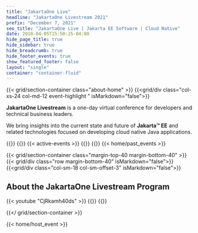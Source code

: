 ```yaml
---
title: "JakartaOne Live"
headline: "JakartaOne Livestream 2021"
prefix: "December 7, 2021"
seo_title: "JakartaOne Live | Jakarta EE Software | Cloud Native"
date: 2018-04-05T15:50:25-04:00
hide_page_title: true
hide_sidebar: true
hide_breadcrumb: true
hide_footer_events: true
show_featured_footer: false
layout: "single"
container: "container-fluid"
--- 
```

{{< grid/section-container class="about-home" >}}
{{<grid/div class="col-xs-24 col-md-12 event-highlight " isMarkdown="false">}}
<p><strong>JakartaOne Livestream</strong> is a one-day virtual conference for developers and technical business leaders.</p>
<p>We bring insights into the current state and future of <strong>Jakarta™ EE</strong> and related technologies focused on developing cloud native Java applications.</p>
{{</grid/div>}}
{{<grid/div class="col-xs-24 col-md-12" isMarkdown="false">}}
{{< active-events >}}
{{</grid/div>}}
 {{</ grid/section-container >}}
{{< home/past_events >}}


{{< grid/section-container class="margin-top-40 margin-bottom-40" >}}
{{< grid/div class="row margin-bottom-40" isMarkdown="false">}}
{{<grid/div class="col-sm-18 col-sm-offset-3" isMarkdown="false">}}
<h2 class="margin-bottom-40 text-center">About the JakartaOne Livestream Program</h2>
{{< youtube "CjRkamh40ds" >}}  
{{</ grid/div >}}
{{</ grid/div >}}


{{</ grid/section-container >}}

{{< home/host_event >}}

